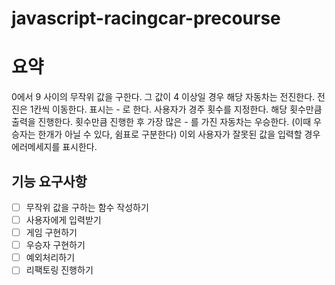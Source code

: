# javascript-racingcar-precourse

# 요약

0에서 9 사이의 무작위 값을 구한다. 그 값이 4 이상일 경우 해당 자동차는 전진한다.
전진은 1칸씩 이동한다. 표시는 - 로 한다.
사용자가 경주 횟수를 지정한다. 해당 횟수만큼 출력을 진행한다.
횟수만큼 진행한 후 가장 많은 - 를 가진 자동차는 우승한다. (이때 우승자는 한개가 아닐 수 있다, 쉼표로 구분한다)
이외 사용자가 잘못된 값을 입력할 경우 에러메세지를 표시한다.

## 기능 요구사항

- [ ] 무작위 값을 구하는 함수 작성하기
- [ ] 사용자에게 입력받기
- [ ] 게임 구현하기
- [ ] 우승자 구현하기
- [ ] 예외처리하기
- [ ] 리팩토링 진행하기
